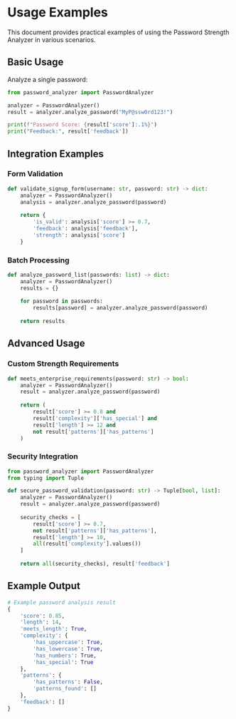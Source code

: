 # Usage Examples

This document provides practical examples of using the Password Strength Analyzer in various scenarios.

## Basic Usage

Analyze a single password:
```python
from password_analyzer import PasswordAnalyzer

analyzer = PasswordAnalyzer()
result = analyzer.analyze_password("MyP@ssw0rd123!")

print(f"Password Score: {result['score']:.1%}")
print("Feedback:", result['feedback'])
```

## Integration Examples

### Form Validation
```python
def validate_signup_form(username: str, password: str) -> dict:
    analyzer = PasswordAnalyzer()
    analysis = analyzer.analyze_password(password)
    
    return {
        'is_valid': analysis['score'] >= 0.7,
        'feedback': analysis['feedback'],
        'strength': analysis['score']
    }
```

### Batch Processing
```python
def analyze_password_list(passwords: list) -> dict:
    analyzer = PasswordAnalyzer()
    results = {}
    
    for password in passwords:
        results[password] = analyzer.analyze_password(password)
    
    return results
```

## Advanced Usage

### Custom Strength Requirements
```python
def meets_enterprise_requirements(password: str) -> bool:
    analyzer = PasswordAnalyzer()
    result = analyzer.analyze_password(password)
    
    return (
        result['score'] >= 0.8 and
        result['complexity']['has_special'] and
        result['length'] >= 12 and
        not result['patterns']['has_patterns']
    )
```

### Security Integration
```python
from password_analyzer import PasswordAnalyzer
from typing import Tuple

def secure_password_validation(password: str) -> Tuple[bool, list]:
    analyzer = PasswordAnalyzer()
    result = analyzer.analyze_password(password)
    
    security_checks = [
        result['score'] >= 0.7,
        not result['patterns']['has_patterns'],
        result['length'] >= 10,
        all(result['complexity'].values())
    ]
    
    return all(security_checks), result['feedback']
```

## Example Output

```python
# Example password analysis result
{
    'score': 0.85,
    'length': 14,
    'meets_length': True,
    'complexity': {
        'has_uppercase': True,
        'has_lowercase': True,
        'has_numbers': True,
        'has_special': True
    },
    'patterns': {
        'has_patterns': False,
        'patterns_found': []
    },
    'feedback': []
}